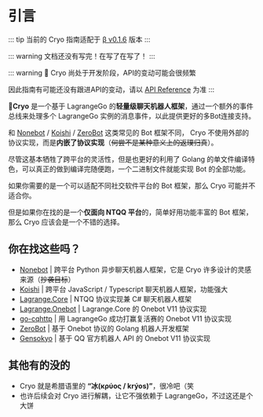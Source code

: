 # 引言 <Badge type="warning" text="beta" />

::: tip
当前的 Cryo 指南适配于 [β v0.1.6](https://github.com/machinacanis/cryo/releases/tag/v0.1.6) 版本
:::

::: warning 
文档还没有写完！在写了在写了！
:::

::: warning
🚧 Cryo 尚处于开发阶段，API的变动可能会很频繁

因此指南有可能还没有跟进API的变动，请以 [API Reference](https://pkg.go.dev/github.com/machinacanis/cryo) 为准
:::

**🧊Cryo** 是一个基于 LagrangeGo 的**轻量级聊天机器人框架**，通过一个额外的事件总线来处理多个 LagrangeGo 实例的消息事件，以此提供更好的多Bot连接支持。

和 [Nonebot](https://nonebot.dev/docs/) / [Koishi](https://koishi.chat/zh-CN/) / [ZeroBot](https://github.com/wdvxdr1123/ZeroBot) 这类常见的 Bot 框架不同， Cryo 不使用外部的协议实现，而是**内嵌了协议实现**（~~何尝不是某种意义上的返璞归真~~）。

尽管这基本牺牲了跨平台的灵活性，但是也更好的利用了 Golang 的单文件编译特色，可以真正的做到编译完随便跑，一个二进制文件就能实现 Bot 的全部功能。

如果你需要的是一个可以适配不同社交软件平台的 Bot 框架，那么 Cryo 可能并不适合你。

但是如果你在找的是一个**仅面向 NTQQ 平台**的，简单好用功能丰富的 Bot 框架，那么 Cryo 应该会是一个不错的选择。

## 你在找这些吗？

- [Nonebot](https://nonebot.dev/docs/) | 跨平台 Python 异步聊天机器人框架，它是 Cryo 许多设计的灵感来源（~~抄袭目标~~）
- [Koishi](https://koishi.chat/zh-CN/) | 跨平台 JavaScript / Typescript 聊天机器人框架，功能强大
- [Lagrange.Core](https://lagrangedev.github.io/Lagrange.Doc/Lagrange.Core/) | NTQQ 协议实现兼 C# 聊天机器人框架
- [Lagrange.Onebot](https://lagrangedev.github.io/Lagrange.Doc/Lagrange.OneBot/) | Lagrange.Core 的 Onebot V11 协议实现
- [go-cqhttp](https://github.com/LagrangeDev/go-cqhttp) | 用 LagrangeGo 成功打赢复活赛的 Onebot V11 协议实现
- [ZeroBot](https://github.com/wdvxdr1123/ZeroBot) | 基于 Onebot 协议的 Golang 机器人开发框架
- [Gensokyo](https://github.com/Hoshinonyaruko/Gensokyo) | 基于 QQ 官方机器人 API 的 Onebot V11 协议实现

## 其他有的没的

- Cryo 就是希腊语里的 **“冰(κρύος / krýos)”**，很冷吧（笑
- 也许后续会对 Cryo 进行解耦，让它不强依赖于 LagrangeGo，不过这还是个大饼

